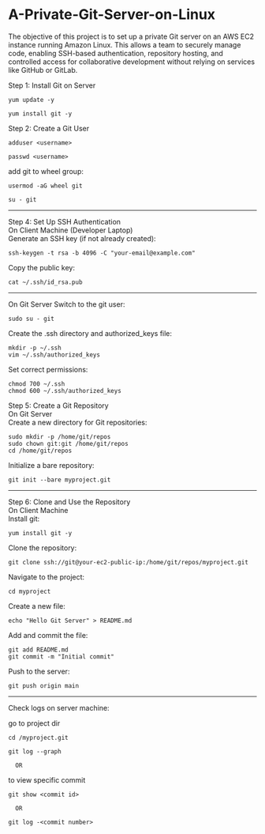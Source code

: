 # A-Private-Git-Server-on-Linux

The objective of this project is to set up a private Git server on an AWS EC2 instance running Amazon Linux. This allows a team to securely manage code, enabling SSH-based authentication, repository hosting, and controlled access for collaborative development without relying on services like GitHub or GitLab.

Step 1: Install Git on Server

```ssh
yum update -y
```

```ssh
yum install git -y
```

Step 2: Create a Git User

```ssh
adduser <username>
```

```ssh
passwd <username>
```

add git to wheel group:
```ssh
usermod -aG wheel git
```

```ssh
su - git
```

-----------------------------------------------------------

Step 4: Set Up SSH Authentication   <br>
On Client Machine (Developer Laptop)  <br>
Generate an SSH key (if not already created):  <br>
```ssh
ssh-keygen -t rsa -b 4096 -C "your-email@example.com"
```

Copy the public key:
```ssh
cat ~/.ssh/id_rsa.pub
```
------------------------------------------------------------

On Git Server
Switch to the git user:
```ssh
sudo su - git
```

Create the .ssh directory and authorized_keys file:
```ssh
mkdir -p ~/.ssh
vim ~/.ssh/authorized_keys
```

Set correct permissions:
```ssh
chmod 700 ~/.ssh
chmod 600 ~/.ssh/authorized_keys
```


Step 5: Create a Git Repository  <br>
On Git Server  <br>
Create a new directory for Git repositories:  <br>
```ssh
sudo mkdir -p /home/git/repos
sudo chown git:git /home/git/repos
cd /home/git/repos
```

Initialize a bare repository:
```ssh
git init --bare myproject.git
```

-----------------------------------------------------

Step 6: Clone and Use the Repository  <br>
On Client Machine   <br>
Install git:  <br>
```ssh
yum install git -y
```

Clone the repository:  <br>
```ssh
git clone ssh://git@your-ec2-public-ip:/home/git/repos/myproject.git
```

Navigate to the project:
```ssh
cd myproject
```

Create a new file:
```ssh
echo "Hello Git Server" > README.md
```

Add and commit the file:
```ssh
git add README.md
git commit -m "Initial commit"
```

Push to the server:
```ssh
git push origin main
```

----------------------------------------------------------------

Check logs on server machine:

go to project dir
```ssh
cd /myproject.git
```

```ssh
git log --graph
```
      OR
to view specific commit
```ssh
git show <commit id>
```
      OR
```ssh
git log -<commit number>
```

